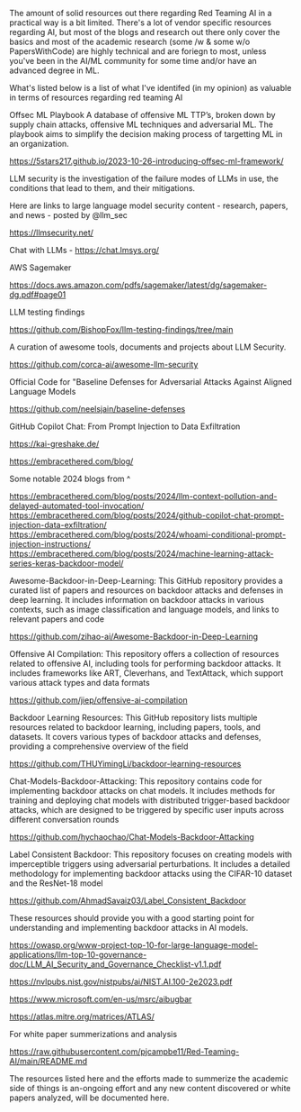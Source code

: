 The amount of solid resources out there regarding Red Teaming AI in a practical way is a bit limited. There's a lot of vendor specific resources regarding AI, but most of the blogs and research out there only cover the basics and most of the academic research (some /w & some w/o PapersWithCode) are highly technical and are foriegn to most, unless you've been in the AI/ML community for some time and/or have an advanced degree in ML. 

What's listed below is a list of what I've identifed (in my opinion) as valuable in terms of resources regarding red teaming AI

Offsec ML Playbook
A database of offensive ML TTP’s, broken down by supply chain attacks, offensive ML techniques and adversarial ML. The playbook aims to simplify the decision making process of targetting ML in an organization.

https://5stars217.github.io/2023-10-26-introducing-offsec-ml-framework/

LLM security is the investigation of the failure modes of LLMs in use, the conditions that lead to them, and their mitigations.

Here are links to large language model security content - research, papers, and news - posted by @llm_sec

https://llmsecurity.net/

Chat with LLMs - https://chat.lmsys.org/

AWS Sagemaker

https://docs.aws.amazon.com/pdfs/sagemaker/latest/dg/sagemaker-dg.pdf#page01      

LLM testing findings

https://github.com/BishopFox/llm-testing-findings/tree/main

A curation of awesome tools, documents and projects about LLM Security.

https://github.com/corca-ai/awesome-llm-security

Official Code for "Baseline Defenses for Adversarial Attacks Against Aligned Language Models

https://github.com/neelsjain/baseline-defenses

GitHub Copilot Chat: From Prompt Injection to Data Exfiltration

https://kai-greshake.de/

https://embracethered.com/blog/

Some notable 2024 blogs from ^ 

https://embracethered.com/blog/posts/2024/llm-context-pollution-and-delayed-automated-tool-invocation/
https://embracethered.com/blog/posts/2024/github-copilot-chat-prompt-injection-data-exfiltration/
https://embracethered.com/blog/posts/2024/whoami-conditional-prompt-injection-instructions/
https://embracethered.com/blog/posts/2024/machine-learning-attack-series-keras-backdoor-model/

Awesome-Backdoor-in-Deep-Learning: This GitHub repository provides a curated list of papers and resources on backdoor attacks and defenses in deep learning. It includes information on backdoor attacks in various contexts, such as image classification and language models, and links to relevant papers and code 

https://github.com/zihao-ai/Awesome-Backdoor-in-Deep-Learning

Offensive AI Compilation: This repository offers a collection of resources related to offensive AI, including tools for performing backdoor attacks. It includes frameworks like ART, Cleverhans, and TextAttack, which support various attack types and data formats

https://github.com/jiep/offensive-ai-compilation

Backdoor Learning Resources: This GitHub repository lists multiple resources related to backdoor learning, including papers, tools, and datasets. It covers various types of backdoor attacks and defenses, providing a comprehensive overview of the field 

https://github.com/THUYimingLi/backdoor-learning-resources

Chat-Models-Backdoor-Attacking: This repository contains code for implementing backdoor attacks on chat models. It includes methods for training and deploying chat models with distributed trigger-based backdoor attacks, which are designed to be triggered by specific user inputs across different conversation rounds 

https://github.com/hychaochao/Chat-Models-Backdoor-Attacking

Label Consistent Backdoor: This repository focuses on creating models with imperceptible triggers using adversarial perturbations. It includes a detailed methodology for implementing backdoor attacks using the CIFAR-10 dataset and the ResNet-18 model 

https://github.com/AhmadSavaiz03/Label_Consistent_Backdoor

These resources should provide you with a good starting point for understanding and implementing backdoor attacks in AI models.

https://owasp.org/www-project-top-10-for-large-language-model-applications/llm-top-10-governance-doc/LLM_AI_Security_and_Governance_Checklist-v1.1.pdf

https://nvlpubs.nist.gov/nistpubs/ai/NIST.AI.100-2e2023.pdf

https://www.microsoft.com/en-us/msrc/aibugbar

https://atlas.mitre.org/matrices/ATLAS/

For white paper summerizations and analysis 

https://raw.githubusercontent.com/pjcampbe11/Red-Teaming-AI/main/README.md 

The resources listed here and the efforts made to summerize the academic side of things is an-ongoing effort and any new content discovered or white papers analyzed, will be documented here.
